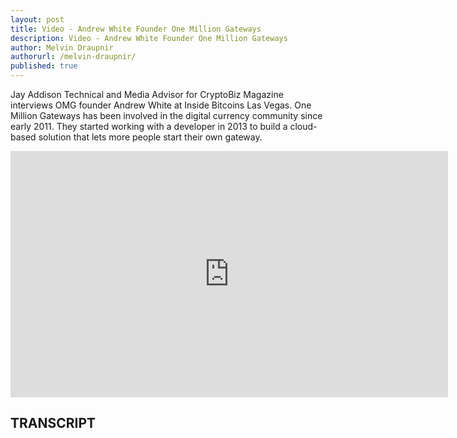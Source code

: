 ```yaml
---
layout: post
title: Video - Andrew White Founder One Million Gateways
description: Video - Andrew White Founder One Million Gateways
author: Melvin Draupnir
authorurl: /melvin-draupnir/
published: true
---
```


<p>Jay Addison Technical and Media Advisor for CryptoBiz Magazine interviews OMG founder Andrew White at Inside Bitcoins Las Vegas. One Million Gateways has been involved in the digital currency community since early 2011. They started working with a developer in 2013 to build a cloud-based solution that lets more people start their own gateway.</p>

<center><iframe width="700" height="394" src="https://www.youtube.com/embed/GrvRY0J7PdE" frameborder="0" allowfullscreen></iframe></center>

<h2>TRANSCRIPT</h2>
